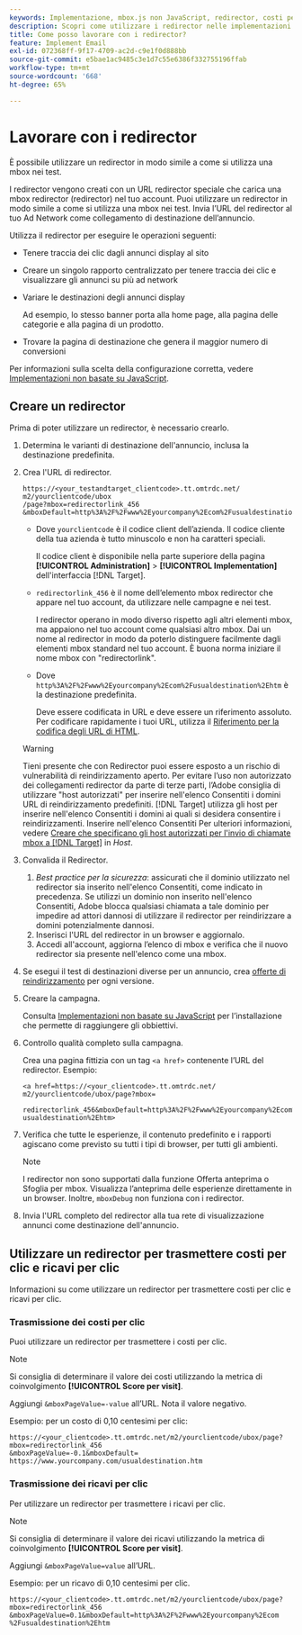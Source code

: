 ```yaml
---
keywords: Implementazione, mbox.js non JavaScript, redirector, costi per clic, ricavi per clic
description: Scopri come utilizzare i redirector nelle implementazioni e-mail, in modo simile a come utilizzi una mbox nelle attività di [!DNL Adobe Target] .
title: Come posso lavorare con i redirector?
feature: Implement Email
exl-id: 072368ff-9f17-4709-ac2d-c9e1f0d888bb
source-git-commit: e5bae1ac9485c3e1d7c55e6386f332755196ffab
workflow-type: tm+mt
source-wordcount: '668'
ht-degree: 65%

---
```


# Lavorare con i redirector

È possibile utilizzare un redirector in modo simile a come si utilizza una mbox nei test.

I redirector vengono creati con un URL redirector speciale che carica una mbox redirector (redirector) nel tuo account. Puoi utilizzare un redirector in modo simile a come si utilizza una mbox nei test. Invia l’URL del redirector al tuo Ad Network come collegamento di destinazione dell’annuncio.

Utilizza il redirector per eseguire le operazioni seguenti:

* Tenere traccia dei clic dagli annunci display al sito
* Creare un singolo rapporto centralizzato per tenere traccia dei clic e visualizzare gli annunci su più ad network
* Variare le destinazioni degli annunci display

  Ad esempio, lo stesso banner porta alla home page, alla pagina delle categorie e alla pagina di un prodotto.

* Trovare la pagina di destinazione che genera il maggior numero di conversioni

Per informazioni sulla scelta della configurazione corretta, vedere [Implementazioni non basate su JavaScript](/help/dev/implement/email/overview.md).

## Creare un redirector

Prima di poter utilizzare un redirector, è necessario crearlo.

1. Determina le varianti di destinazione dell&#39;annuncio, inclusa la destinazione predefinita.
1. Crea l&#39;URL di redirector.

   ```
   https://<your_testandtarget_clientcode>.tt.omtrdc.net/​m2/yourclientcode/ubox
   /​page?mbox=redirectorlink_456
   &mboxDefault=http%3A%2F%2Fwww%2Eyourcompany%2Ecom%2Fusualdestination%2Ehtm
   ```

   * Dove `yourclientcode` è il codice client dell’azienda. Il codice cliente della tua azienda è tutto minuscolo e non ha caratteri speciali.

     Il codice client è disponibile nella parte superiore della pagina **[!UICONTROL Administration]** > **[!UICONTROL Implementation]** dell&#39;interfaccia [!DNL Target].

   * `redirectorlink_456` è il nome dell’elemento mbox redirector che appare nel tuo account, da utilizzare nelle campagne e nei test.

     I redirector operano in modo diverso rispetto agli altri elementi mbox, ma appaiono nel tuo account come qualsiasi altro mbox. Dai un nome al redirector in modo da poterlo distinguere facilmente dagli elementi mbox standard nel tuo account.  È buona norma iniziare il nome mbox con &quot;redirectorlink&quot;.

   * Dove `http%3A%2F%2Fwww%2Eyourcompany%2Ecom%2Fusualdestination%2Ehtm` è la destinazione predefinita.

     Deve essere codificata in URL e deve essere un riferimento assoluto. Per codificare rapidamente i tuoi URL, utilizza il [Riferimento per la codifica degli URL di HTML](https://www.w3schools.com/tags/ref_urlencode.asp).

   >[!WARNING]
   >
   >Tieni presente che con Redirector puoi essere esposto a un rischio di vulnerabilità di reindirizzamento aperto. Per evitare l’uso non autorizzato dei collegamenti redirector da parte di terze parti, l’Adobe consiglia di utilizzare &quot;host autorizzati&quot; per inserire nell&#39;elenco Consentiti i domini URL di reindirizzamento predefiniti. [!DNL Target] utilizza gli host per inserire nell&#39;elenco Consentiti i domini ai quali si desidera consentire i reindirizzamenti. Inserire nell&#39;elenco Consentiti Per ulteriori informazioni, vedere [Creare che specificano gli host autorizzati per l&#39;invio di chiamate mbox a  [!DNL Target]](https://experienceleague.adobe.com/docs/target/using/administer/hosts.html?lang=it#allowlist) in *Host*.

1. Convalida il Redirector.
   1. *Best practice per la sicurezza*: assicurati che il dominio utilizzato nel redirector sia inserito nell&#39;elenco Consentiti, come indicato in precedenza. Se utilizzi un dominio non inserito nell&#39;elenco Consentiti, Adobe blocca qualsiasi chiamata a tale dominio per impedire ad attori dannosi di utilizzare il redirector per reindirizzare a domini potenzialmente dannosi.
   2. Inserisci l&#39;URL del redirector in un browser e aggiornalo.
   3. Accedi all&#39;account, aggiorna l’elenco di mbox e verifica che il nuovo redirector sia presente nell&#39;elenco come una mbox.
1. Se esegui il test di destinazioni diverse per un annuncio, crea [offerte di reindirizzamento](https://experienceleague.adobe.com/docs/target/using/experiences/vec/redirect-offer.html?lang=it) per ogni versione.
1. Creare la campagna.

   Consulta [Implementazioni non basate su JavaScript](/help/dev/implement/email/overview.md) per l’installazione che permette di raggiungere gli obbiettivi.
1. Controllo qualità completo sulla campagna.

   Crea una pagina fittizia con un tag `<a href>` contenente l’URL del redirector. Esempio:

   ```
   <a href=https://<your_clientcode>.tt.omtrdc.net/​m2/yourclientcode/ubox/​page?mbox=
   
   redirectorlink_456&mboxDefault=http%3A%2F%2Fwww%2Eyourcompany%2Ecom%2F​usualdestination%2Ehtm>
   ```

1. Verifica che tutte le esperienze, il contenuto predefinito e i rapporti agiscano come previsto su tutti i tipi di browser, per tutti gli ambienti.

   >[!NOTE]
   >
   >I redirector non sono supportati dalla funzione Offerta anteprima o Sfoglia per mbox. Visualizza l’anteprima delle esperienze direttamente in un browser. Inoltre, `mboxDebug` non funziona con i redirector.

1. Invia l&#39;URL completo del redirector alla tua rete di visualizzazione annunci come destinazione dell&#39;annuncio.

## Utilizzare un redirector per trasmettere costi per clic e ricavi per clic

Informazioni su come utilizzare un redirector per trasmettere costi per clic e ricavi per clic.

### Trasmissione dei costi per clic

Puoi utilizzare un redirector per trasmettere i costi per clic.

>[!NOTE]
>
>Si consiglia di determinare il valore dei costi utilizzando la metrica di coinvolgimento **[!UICONTROL Score per visit]**.

Aggiungi `&mboxPageValue=-value` all’URL. Nota il valore negativo.

Esempio: per un costo di 0,10 centesimi per clic:

```
https://<your_clientcode>.tt.omtrdc.net/​m2/yourclientcode/ubox/​page?mbox=redirectorlink_456
&mboxPageValue=-0.1&mboxDefault=​https://www.yourcompany.com/usualdestination.htm
```

### Trasmissione dei ricavi per clic

Per utilizzare un redirector per trasmettere i ricavi per clic.

>[!NOTE]
>
>Si consiglia di determinare il valore dei ricavi utilizzando la metrica di coinvolgimento **[!UICONTROL Score per visit]**.

Aggiungi `&mboxPageValue=value` all’URL.

Esempio: per un ricavo di 0,10 centesimi per clic.

```
https://<​your_clientcode>​​​​.tt​​.omtrdc​.net/​​m2/​yourclientcode/​ubox/​​​page?mbox=redirectorlink_456
&mboxPageValue=0.1​&mbox​Default=​​http%3A%2F%2Fwww%2E​yourcompany%2Ecom​%2Fusualdestination%2Ehtm
```
